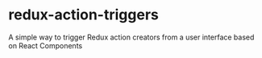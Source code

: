# redux-action-triggers
A simple way to trigger Redux action creators from a user interface based on React Components
